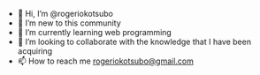 - 👋 Hi, I’m @rogeriokotsubo
- 👀 I’m new to this community
- 🌱 I’m currently learning web programming
- 💞️ I’m looking to collaborate with the knowledge that I have been acquiring
- 📫 How to reach me rogeriokotsubo@gmail.com

<!---
rogeriokotsubo/rogeriokotsubo is a ✨ special ✨ repository because its `README.md` (this file) appears on your GitHub profile.
You can click the Preview link to take a look at your changes.
--->
